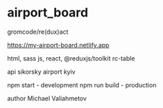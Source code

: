 # airport_board

gromcode/re(dux)act

https://my-airport-board.netlify.app

html, sass
js, react, @reduxjs/toolkit
rc-table

api sikorsky airport kyiv

npm start - development
npm run build - production

author Michael Valiahmetov
